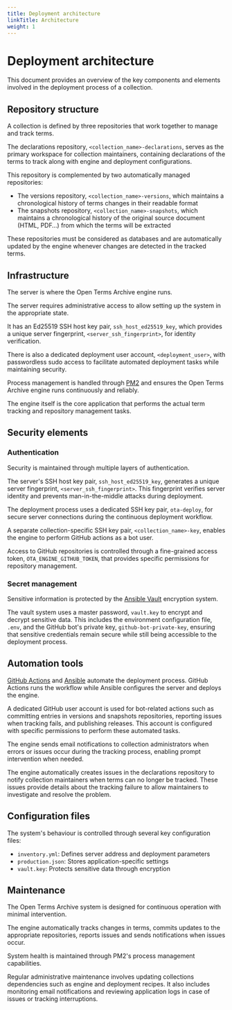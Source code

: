 ```yaml
---
title: Deployment architecture
linkTitle: Architecture
weight: 1
---
```


# Deployment architecture

This document provides an overview of the key components and elements involved in the deployment process of a collection.

## Repository structure

A collection is defined by three repositories that work together to manage and track terms.

The declarations repository, `<collection_name>-declarations`, serves as the primary workspace for collection maintainers, containing declarations of the terms to track along with engine and deployment configurations.

This repository is complemented by two automatically managed repositories:

- The versions repository, `<collection_name>-versions`, which maintains a chronological history of terms changes in their readable format
- The snapshots repository, `<collection_name>-snapshots`, which maintains a chronological history of the original source document (HTML, PDF…) from which the terms will be extracted

These repositories must be considered as databases and are automatically updated by the engine whenever changes are detected in the tracked terms.

## Infrastructure

The server is where the Open Terms Archive engine runs.

The server requires administrative access to allow setting up the system in the appropriate state.

It has an Ed25519 SSH host key pair, `ssh_host_ed25519_key`, which provides a unique server fingerprint, `<server_ssh_fingerprint>`, for identity verification.

There is also a dedicated deployment user account, `<deployment_user>`, with passwordless sudo access to facilitate automated deployment tasks while maintaining security.

Process management is handled through [PM2](https://pm2.keymetrics.io/) and ensures the Open Terms Archive engine runs continuously and reliably.

The engine itself is the core application that performs the actual term tracking and repository management tasks.

## Security elements

### Authentication

Security is maintained through multiple layers of authentication.

The server's SSH host key pair, `ssh_host_ed25519_key`, generates a unique server fingerprint, `<server_ssh_fingerprint>`. This fingerprint verifies server identity and prevents man-in-the-middle attacks during deployment.

The deployment process uses a dedicated SSH key pair, `ota-deploy`, for secure server connections during the continuous deployment workflow.

A separate collection-specific SSH key pair, `<collection_name>-key`, enables the engine to perform GitHub actions as a bot user.

Access to GitHub repositories is controlled through a fine-grained access token, `OTA_ENGINE_GITHUB_TOKEN`, that provides specific permissions for repository management.

### Secret management

Sensitive information is protected by the [Ansible Vault](https://docs.ansible.com/ansible/latest/vault_guide/index.html) encryption system.

The vault system uses a master password, `vault.key` to encrypt and decrypt sensitive data. This includes the environment configuration file, `.env`, and the GitHub bot's private key, `github-bot-private-key`, ensuring that sensitive credentials remain secure while still being accessible to the deployment process.

## Automation tools

[GitHub Actions](https://docs.github.com/en/actions) and [Ansible](https://www.ansible.com/) automate the deployment process. GitHub Actions runs the workflow while Ansible configures the server and deploys the engine.

A dedicated GitHub user account is used for bot-related actions such as committing entries in versions and snapshots repositories, reporting issues when tracking fails, and publishing releases. This account is configured with specific permissions to perform these automated tasks.

The engine sends email notifications to collection administrators when errors or issues occur during the tracking process, enabling prompt intervention when needed.

The engine automatically creates issues in the declarations repository to notify collection maintainers when terms can no longer be tracked. These issues provide details about the tracking failure to allow maintainers to investigate and resolve the problem.

## Configuration files

The system's behaviour is controlled through several key configuration files:

- `inventory.yml`: Defines server address and deployment parameters
- `production.json`: Stores application-specific settings
- `vault.key`: Protects sensitive data through encryption

## Maintenance

The Open Terms Archive system is designed for continuous operation with minimal intervention.

The engine automatically tracks changes in terms, commits updates to the appropriate repositories, reports issues and sends notifications when issues occur.

System health is maintained through PM2's process management capabilities.

Regular administrative maintenance involves updating collections dependencies such as engine and deployment recipes. It also includes monitoring email notifications and reviewing application logs in case of issues or tracking interruptions.
